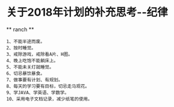 # 关于2018年计划的补充思考--纪律
** ranch **

    1、不能半途而废。
    2、按时睡觉。
    3、戒除游戏，戒除看A片、H图。
    4、晚上吃饱不能躺床上。
    5、不能未关灯就睡觉。
    6、切忌暴饮暴食。
    7、做事要有计划、有规划。
    8、每天的学习要有目标，切忌走马观花。
    9、学JAVA、学英语、学数学。
    10、采用电子文档记录，减少纸笔的使用。